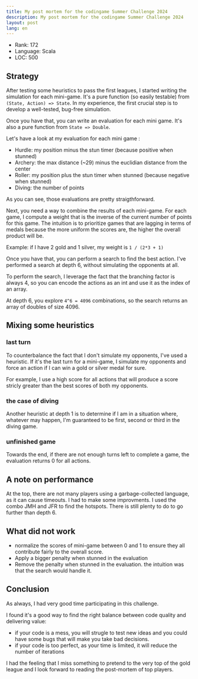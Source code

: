 ```yaml
---
title: My post mortem for the codingame Summer Challenge 2024
description: My post mortem for the codingame Summer Challenge 2024
layout: post
lang: en
---
```

- Rank: 172
- Language: Scala
- LOC: 500

## Strategy

After testing some heuristics to pass the first leagues, I started writing the
simulation for each mini-game. It's a pure function (so easily testable) from `(State, Action) => State`.
In my experience, the first crucial step is to develop a well-tested, bug-free simulation.

Once you have that, you can write an evaluation for each mini game. It's also a pure function from
`State => Double`.

Let's have a look at my evaluation for each mini game :

- Hurdle: my position minus the stun timer (because positive when stunned)
- Archery: the max distance (~29) minus the euclidian distance from the center
- Roller: my position plus the stun timer when stunned (because negative when stunned)
- Diving: the number of points

As you can see, those evaluations are pretty straigthforward.

Next, you need a way to combine the results of each mini-game. For each game, I
compute a weight that is the inverse of the current number of points for this game. 
The intuition is to prioritize games that are lagging in terms of medals because the more uniform the scores are, the higher the overall product will be.

Example: if I have 2 gold and 1 silver, my weight is `1 / (2*3 + 1)`

Once you have that, you can perform a search to find the best action. I've
performed a search at depth 6, without simulating the opponents at all.

To perform the search, I leverage the fact that the branching factor is always
4, so you can encode the actions as an int and use it as the index of an array.

At depth 6, you explore `4^6 = 4096` combinations, so the search returns an array
of doubles of size 4096.

## Mixing some heuristics

### last turn

To counterbalance the fact that I don't simulate my opponents, I've used a
heuristic. If it's the last turn for a mini-game, I simulate my opponents and
force an action if I can win a gold or silver medal for sure.

For example, I use a high score for all actions that will produce a score stricly
greater than the best scores of both my opponents.

### the case of diving

Another heuristic at depth 1 is to determine if I am in a situation where, whatever may
happen, I'm guaranteed to be first, second or third in the diving game.

### unfinished game

Towards the end, if there are not enough turns left to complete a game, the evaluation returns 0 for all actions.

## A note on performance

At the top, there are not many players using a garbage-collected language, as
it can cause timeouts.
I had to make some improvments. I used the combo JMH and JFR to find the
hotspots. There is still plenty to do to go further than depth 6.

## What did not work

- normalize the scores of mini-game between 0 and 1 to ensure they all contribute fairly to the overall score.
- Apply a bigger penalty when stunned in the evaluation
- Remove the penalty when stunned in the evaluation. the intuition was that the
  search would handle it.

## Conclusion

As always, I had very good time participating in this challenge.

I found it's a good way to find the right balance between code quality and
delivering value:
- if your code is a mess, you will strugle to test new ideas and you could have
  some bugs that will make you take bad decisions.
- if your code is too perfect, as your time is limited, it will reduce the
  number of iterations

I had the feeling that I miss something to pretend to the very top of the
gold league and I look forward to reading the post-mortem of top players.
